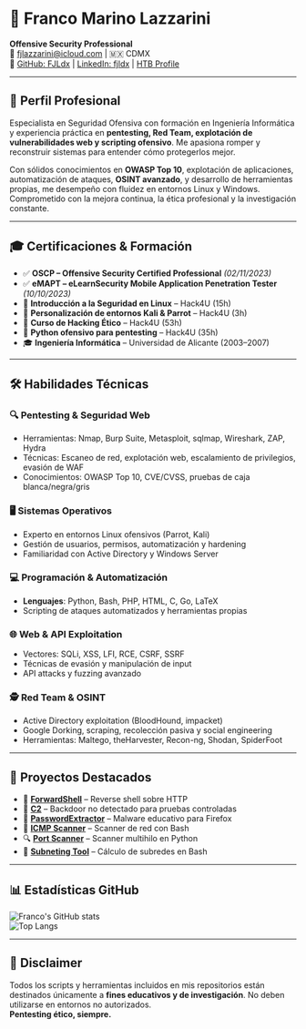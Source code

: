 # 🧾 Franco Marino Lazzarini  
**Offensive Security Professional**  
📧 fjlazzarini@icloud.com | 🇲🇽 CDMX  
🔗 [GitHub: FJLdx](https://github.com/FJLdx) | [LinkedIn: fjldx](https://www.linkedin.com/in/fjldx) | [HTB Profile](https://app.hackthebox.com/profile/2181698)

---

## 🎯 Perfil Profesional

Especialista en Seguridad Ofensiva con formación en Ingeniería Informática y experiencia práctica en **pentesting, Red Team, explotación de vulnerabilidades web y scripting ofensivo**. Me apasiona romper y reconstruir sistemas para entender cómo protegerlos mejor.

Con sólidos conocimientos en **OWASP Top 10**, explotación de aplicaciones, automatización de ataques, **OSINT avanzado**, y desarrollo de herramientas propias, me desempeño con fluidez en entornos Linux y Windows. Comprometido con la mejora continua, la ética profesional y la investigación constante.

---

## 🎓 Certificaciones & Formación

- ✅ **OSCP – Offensive Security Certified Professional** *(02/11/2023)*
- ✅ **eMAPT – eLearnSecurity Mobile Application Penetration Tester** *(10/10/2023)*
- 🧪 **Introducción a la Seguridad en Linux** – Hack4U (15h)
- 🧪 **Personalización de entornos Kali & Parrot** – Hack4U (3h)
- 🧪 **Curso de Hacking Ético** – Hack4U (53h)
- 🧪 **Python ofensivo para pentesting** – Hack4U (35h)
- 🎓 **Ingeniería Informática** – Universidad de Alicante (2003–2007)

---

## 🛠️ Habilidades Técnicas

### 🔍 Pentesting & Seguridad Web
- Herramientas: Nmap, Burp Suite, Metasploit, sqlmap, Wireshark, ZAP, Hydra
- Técnicas: Escaneo de red, explotación web, escalamiento de privilegios, evasión de WAF
- Conocimientos: OWASP Top 10, CVE/CVSS, pruebas de caja blanca/negra/gris

### 🖥️ Sistemas Operativos
- Experto en entornos Linux ofensivos (Parrot, Kali)
- Gestión de usuarios, permisos, automatización y hardening
- Familiaridad con Active Directory y Windows Server

### 💻 Programación & Automatización
- **Lenguajes**: Python, Bash, PHP, HTML, C, Go, LaTeX
- Scripting de ataques automatizados y herramientas propias

### 🌐 Web & API Exploitation
- Vectores: SQLi, XSS, LFI, RCE, CSRF, SSRF
- Técnicas de evasión y manipulación de input
- API attacks y fuzzing avanzado

### 🕵️ Red Team & OSINT
- Active Directory exploitation (BloodHound, impacket)
- Google Dorking, scraping, recolección pasiva y social engineering
- Herramientas: Maltego, theHarvester, Recon-ng, Shodan, SpiderFoot

---

## 🚀 Proyectos Destacados

- 🔧 **[ForwardShell](https://github.com/FJLdx/ForwardShell)** – Reverse shell sobre HTTP
- 🎯 **[C2](https://github.com/FJLdx/C2)** – Backdoor no detectado para pruebas controladas
- 🔑 **[PasswordExtractor](https://github.com/FJLdx/PasswordExtractor)** – Malware educativo para Firefox
- 📡 **[ICMP Scanner](https://github.com/FJLdx/icmpscanner)** – Scanner de red con Bash
- 🔍 **[Port Scanner](https://github.com/FJLdx/PortScanner)** – Scanner multihilo en Python
- 📐 **[Subneting Tool](https://github.com/FJLdx/subneting-tool)** – Cálculo de subredes en Bash

---

## 📊 Estadísticas GitHub

![Franco's GitHub stats](https://github-readme-stats.vercel.app/api?username=FJLdx&show_icons=true&theme=dark)  
![Top Langs](https://github-readme-stats.vercel.app/api/top-langs/?username=FJLdx&layout=compact&theme=dark)

---

## 📝 Disclaimer

Todos los scripts y herramientas incluidos en mis repositorios están destinados únicamente a **fines educativos y de investigación**. No deben utilizarse en entornos no autorizados.  
**Pentesting ético, siempre.**
